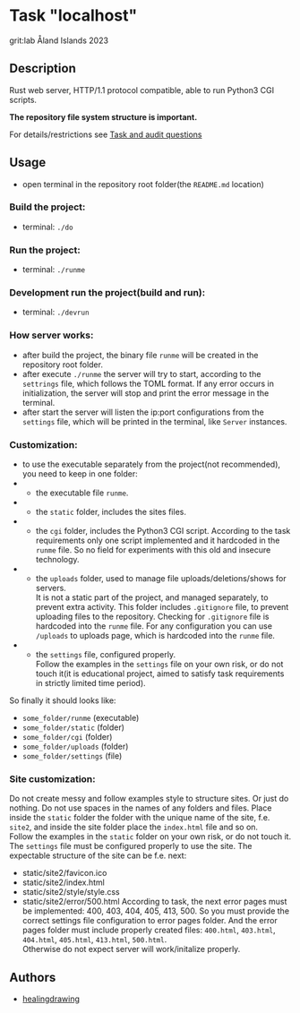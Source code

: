 # Task "localhost"
grit:lab Åland Islands 2023

## Description
Rust web server, HTTP/1.1 protocol compatible, able to run Python3 CGI scripts.  

**The repository file system structure is important.**  

For details/restrictions see [Task and audit questions](https://github.com/01-edu/public/tree/master/subjects/localhost)

## Usage
- open terminal in the repository root folder(the `README.md` location)

### Build the project:
- terminal: `./do`

### Run the project:
- terminal: `./runme`

### Development run the project(build and run):
- terminal: `./devrun`

### How server works:

- after build the project, the binary file `runme` will be created in the repository root folder.
- after execute `./runme` the server will try to start, according to the `settrings` file, which follows the TOML format. If any error occurs in initialization, the server will stop and print the error message in the terminal.
- after start the server will listen the ip:port configurations from the `settings` file, which will be printed in the terminal, like `Server` instances.

### Customization:

- to use the executable separately from the project(not recommended), you need to keep in one folder:
- - the executable file `runme`.
- - the `static` folder, includes the sites files.
- - the `cgi` folder, includes the Python3 CGI script.
According to the task requirements only one script implemented and it hardcoded in the `runme` file. So no field for experiments with this old and insecure technology.
- - the `uploads` folder, used to manage file uploads/deletions/shows for servers.  
It is not a static part of the project, and managed separately, to prevent extra activity. This folder includes `.gitignore` file, to prevent uploading files to the repository. Checking for `.gitignore` file is hardcoded into the `runme` file.
For any configuration you can use `/uploads` to uploads page, which is hardcoded into the `runme` file.
- - the `settings` file, configured properly.  
Follow the examples in the `settings` file on your own risk, or do not touch it(it is educational project, aimed to satisfy task requirements in strictly limited time period).  

So finally it should looks like:
- `some_folder/runme` (executable)
- `some_folder/static` (folder)
- `some_folder/cgi` (folder)
- `some_folder/uploads` (folder)
- `some_folder/settings` (file)

### Site customization:

Do not create messy and follow examples style to structure sites. Or just do nothing.
Do not use spaces in the names of any folders and files.
Place inside the `static` folder the folder with the unique name of the site, f.e. `site2`, and inside the site folder place the `index.html` file and so on.  
Follow the examples in the `static` folder on your own risk, or do not touch it.  
The `settings` file must be configured properly to use the site.
The expectable structure of the site can be f.e. next:
- static/site2/favicon.ico
- static/site2/index.html
- static/site2/style/style.css
- static/site2/error/500.html
According to task, the next error pages must be implemented: 400, 403, 404, 405, 413, 500. So you must provide the correct settings file configuration to error pages folder. And the error pages folder must include properly created files: `400.html`, `403.html`, `404.html`, `405.html`, `413.html`, `500.html`.  
Otherwise do not expect server will work/initalize properly.

## Authors
- [healingdrawing](https://healingdrawing.github.io)
